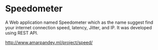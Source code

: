 # Speedometer
A Web application named Speedometer which as the name suggest find your internet connection speed, latency, Jitter, and IP. It was developed using REST API.

http://www.amarpandey.ml/project/speed/
